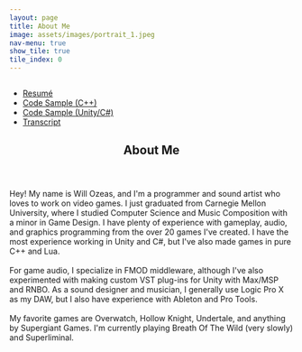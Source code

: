 ```yaml
---
layout: page
title: About Me
image: assets/images/portrait_1.jpeg
nav-menu: true
show_tile: true
tile_index: 0
---
```


<!-- Main -->
<div id="main" class="alt">

<!-- One -->
<section id="one">
	<div class="inner">
		<!-- Content -->
		<!-- <h2 id="content">Resume</h2> -->
		<div style="display: box; display: -webkit-box; display: -moz-box;">
			<div class="float-child" style="box-flex: 2;">
				<ul class="actions">
					<li><a class="button" href="assets/files/William_Ozeas_Resume.pdf">Resumé</a></li>
					<li><a class="button" href="https://gist.github.com/williamozeas/8b0a425c9ad2cc848d458bb09fa38b3a">Code Sample (C++)</a></li>
					<li><a class="button" href="https://gist.github.com/williamozeas/2d7c7931f25934cea49008ecd7882421">Code Sample (Unity/C#)</a></li>
					<li><a class="button" href="academics.html">Transcript</a></li>
				</ul>
				<header class="major">
					<h1>About Me</h1>
				</header>
				<p>Hey! My name is Will Ozeas, and I'm a programmer and sound artist who loves to work on video games. I just graduated from Carnegie Mellon University, where I studied Computer Science and Music Composition with a minor in Game Design. I have plenty of experience with gameplay, audio, and graphics programming from the over 20 games I've created. I have the most experience working in Unity and C#, but I've also made games in pure C++ and Lua. <br><br> For game audio, I specialize in FMOD middleware, although I've also experimented with making custom VST plug-ins for Unity with Max/MSP and RNBO. As a sound designer and musician, I generally use Logic Pro X as my DAW, but I also have experience with Ableton and Pro Tools. <br><br> My favorite games are Overwatch, Hollow Knight, Undertale, and anything by Supergiant Games. I'm currently playing Breath Of The Wild (very slowly) and Superliminal.</p>
			</div>
			<div class="float-child" style="box-flex: 1;"><img src="{% link assets/images/portrait_2.jpeg %}" alt="" /></div>
		</div>
	</div>
</section>

</div>
